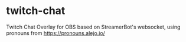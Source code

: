 # twitch-chat
Twitch Chat Overlay for OBS based on StreamerBot's websocket, using pronouns from https://pronouns.alejo.io/
